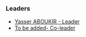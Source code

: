 ### Leaders
* [Yasser ABOUKIR - Leader](mailto:yasser.aboukir@owasp.org)
* [To be added- Co-leader](mailto:tbd)

